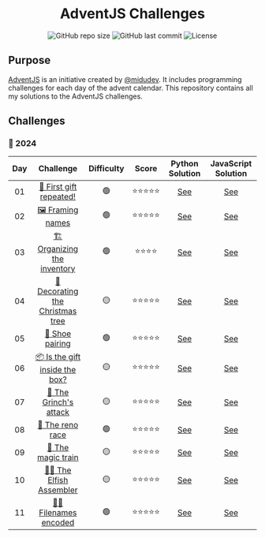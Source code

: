 <div align="center">
<h1>AdventJS Challenges</h1>

![GitHub repo size](https://img.shields.io/github/repo-size/bryanttv/adventjs-challenges?style=popout&logo=github&label=repo%20size)
![GitHub last commit](https://img.shields.io/github/last-commit/bryanttv/adventjs-challenges?style=popout&logo=git&label=last%20commit)
![License](https://img.shields.io/github/license/bryanttv/adventjs-challenges?style=popout&logo=github&label=license)

</div>

## Purpose

[AdventJS](https://adventjs.dev/) is an initiative created by [@midudev](https://github.com/midudev).
It includes programming challenges for each day of the advent calendar. This
repository contains all my solutions to the AdventJS challenges.

## Challenges

### 🎯 2024

| Day |                                 Challenge                                  | Difficulty |   Score    |                     Python Solution                      |                    JavaScript Solution                    |
| :-: | :------------------------------------------------------------------------: | :--------: | :--------: | :------------------------------------------------------: | :-------------------------------------------------------: |
| 01  |     [🎁 First gift repeated!](https://adventjs.dev/challenges/2024/1)      |     🟢     | ⭐⭐⭐⭐⭐ |      [See](./2024/python/01_first_gift_repeated.py)      |     [See](./2024/javascript/01-firstGiftRepeated.js)      |
| 02  |         [🖼️ Framing names](https://adventjs.dev/challenges/2024/2)         |     🟢     | ⭐⭐⭐⭐⭐ |         [See](./2024/python/02_framing_names.py)         |        [See](./2024/javascript/02-framingNames.js)        |
| 03  |   [🏗️ Organizing the inventory](https://adventjs.dev/challenges/2024/3)    |     🟢     |  ⭐⭐⭐⭐  |   [See](./2024/python/03_organizing_the_inventory.py)    |   [See](./2024/javascript/03-organizingTheInventory.js)   |
| 04  | [🎄 Decorating the Christmas tree](https://adventjs.dev/challenges/2024/4) |     🟡     | ⭐⭐⭐⭐⭐ | [See](./2024/python/04_decorating_the_christmas_tree.py) | [See](./2024/javascript/04-decoratingTheChristmasTree.js) |
| 05  |         [👢 Shoe pairing](https://adventjs.dev/challenges/2024/5)          |     🟢     | ⭐⭐⭐⭐⭐ |         [See](./2024/python/05_shoe_pairing.py)          |        [See](./2024/javascript/05-shoePairing.js)         |
| 06  |  [📦 Is the gift inside the box?](https://adventjs.dev/challenges/2024/6)  |     🟡     | ⭐⭐⭐⭐⭐ |  [See](./2024/python/06_is_the_gift_inside_the_box.py)   |   [See](./2024/javascript/06-isTheGiftInsideTheBox.js)    |
| 07  |      [👹 The Grinch's attack](https://adventjs.dev/challenges/2024/7)      |     🟡     | ⭐⭐⭐⭐⭐ |      [See](./2024/python/07_the_grinchs_attack.py)       |      [See](./2024/javascript/07-theGrinchsAttack.js)      |
| 08  |         [🦌 The reno race](https://adventjs.dev/challenges/2024/8)         |     🟢     | ⭐⭐⭐⭐⭐ |         [See](./2024/python/08_the_reno_race.py)         |        [See](./2024/javascript/08-theRenoRace.js)         |
| 09  |        [🚂 The magic train](https://adventjs.dev/challenges/2024/9)        |     🟡     | ⭐⭐⭐⭐⭐ |        [See](./2024/python/09_the_magic_train.py)        |       [See](./2024/javascript/09-theMagicTrain.js)        |
| 10  |     [👩‍💻 The Elfish Assembler](https://adventjs.dev/challenges/2024/10)     |     🟡     | ⭐⭐⭐⭐⭐ |     [See](./2024/python/10_the_elfish_assembler.py)      |     [See](./2024/javascript/10-theElfishAssembler.js)     |
| 11  |      [🏴‍☠️ Filenames encoded](https://adventjs.dev/challenges/2024/11)       |     🟢     | ⭐⭐⭐⭐⭐ |       [See](./2024/python/11_filenames_encoded.py)       |      [See](./2024/javascript/11-filenamesEncoded.js)      |
